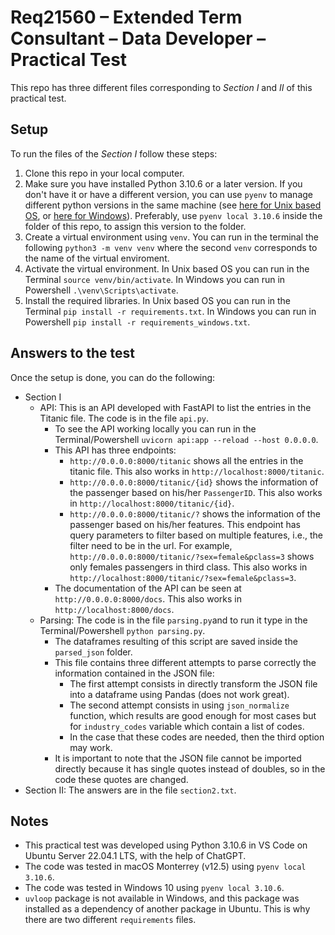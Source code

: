 # Req21560 – Extended Term Consultant – Data Developer – Practical Test

This repo has three different files corresponding to *Section I* and *II* of this practical test.

## Setup
To run the files of the *Section I* follow these steps:
1. Clone this repo in your local computer.
1. Make sure you have installed Python 3.10.6 or a later version. If you don't have it or have a different version, you can use `pyenv` to manage different python versions in the same machine (see [here for Unix based OS](https://realpython.com/intro-to-pyenv/), or [here for Windows](https://github.com/pyenv-win/pyenv-win)). Preferably, use `pyenv local 3.10.6` inside the folder of this repo, to assign this version to the folder.
1. Create a virtual environment using `venv`. You can run in the terminal the following `python3 -m venv venv` where the second `venv` corresponds to the name of the virtual enviroment.
1. Activate the virtual environment. In Unix based OS you can run in the Terminal `source venv/bin/activate`. In Windows you can run in Powershell `.\venv\Scripts\activate`.
1. Install the required libraries. In Unix based OS you can run in the Terminal `pip install -r requirements.txt`. In Windows you can run in Powershell `pip install -r requirements_windows.txt`. 

## Answers to the test
Once the setup is done, you can do the following:
- Section I
    - API: This is an API developed with FastAPI to list the entries in the Titanic file. The code is in the file `api.py`. 
        - To see the API working locally you can run in the Terminal/Powershell `uvicorn api:app --reload --host 0.0.0.0`. 
        - This API has three endpoints:
            - `http://0.0.0.0:8000/titanic` shows all the entries in the titanic file. This also works in `http://localhost:8000/titanic`.
            - `http://0.0.0.0:8000/titanic/{id}` shows the information of the passenger based on his/her `PassengerID`. This also works in `http://localhost:8000/titanic/{id}`.
            - `http://0.0.0.0:8000/titanic/?` shows the information of the passenger based on his/her features. This endpoint has query parameters to filter based on multiple features, i.e., the filter need to be in the url. For example, `http://0.0.0.0:8000/titanic/?sex=female&pclass=3` shows only females passengers in third class. This also works in `http://localhost:8000/titanic/?sex=female&pclass=3`.
        - The documentation of the API can be seen at `http://0.0.0.0:8000/docs`. This also works in `http://localhost:8000/docs`.
    - Parsing: The code is in the file `parsing.py`and to run it type in the Terminal/Powershell `python parsing.py`. 
        - The dataframes resulting of this script are saved inside the `parsed_json` folder. 
        - This file contains three different attempts to parse correctly the information contained in the JSON file: 
            - The first attempt consists in directly transform the JSON file into a dataframe using Pandas (does not work great). 
            - The second attempt consists in using `json_normalize` function, which results are good enough for most cases but for `industry_codes` variable which contain a list of codes. 
            - In the case that these codes are needed, then the third option may work. 
        - It is important to note that the JSON file cannot be imported directly because it has single quotes instead of doubles, so in the code these quotes are changed.
- Section II: The answers are in the file `section2.txt`.

## Notes
- This practical test was developed using Python 3.10.6 in VS Code on Ubuntu Server 22.04.1 LTS, with the help of ChatGPT.
- The code was tested in macOS Monterrey (v12.5) using `pyenv local 3.10.6`.
- The code was tested in Windows 10 using `pyenv local 3.10.6`.
- `uvloop` package is not available in Windows, and this package was installed as a dependency of another package in Ubuntu. This is why there are two different `requirements` files.